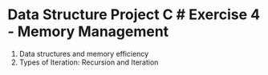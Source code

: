 # Data Structure Project C # Exercise 4 - Memory Management
1. Data structures and memory efficiency
2. Types of Iteration: Recursion and Iteration
